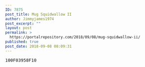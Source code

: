 ```yaml
---
ID: 7875
post_title: Mug Squidwallow II
author: Jimmyjames1974
post_excerpt: ""
layout: post
permalink: >
  https://portalrepository.com/2018/09/08/mug-squidwallow-ii/
published: true
post_date: 2018-09-08 08:09:31
---
```

<pre>100F03958F10</pre>